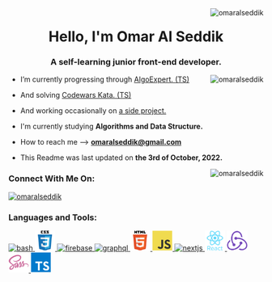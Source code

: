 <img align="right" src="https://komarev.com/ghpvc/?username=omaralseddik&label=Profile%20Views&color=0e75b6&style=plastic" alt="omaralseddik" />
<h1 align="center">Hello, I'm Omar Al Seddik</h1>
<h3 align="center">A self-learning junior front-end developer.</h3>
<img align="right" src="https://github-readme-stats.vercel.app/api/top-langs?username=omaralseddik&show_icons=true&theme=dark&locale=en&layout=compact" alt="omaralseddik" />

- I’m currently progressing through [AlgoExpert. (TS)](https://github.com/OmarAlSeddik/algo-expert)

- And solving [Codewars Kata. (TS)](https://github.com/OmarAlSeddik/code-wars)

- And working occasionally on [a side project.](https://github.com/OmarAlSeddik/e-commerce-react-redux-graphql)

- I'm currently studying **Algorithms and Data Structure.**

- How to reach me --> **omaralseddik@gmail.com**

- This Readme was last updated on **the 3rd of October, 2022.**

<img align="right" src="https://github-readme-streak-stats.herokuapp.com/?user=omaralseddik&theme=dark" alt="omaralseddik" />

<h3>Connect With Me On:</h3>
<a href="https://linkedin.com/in/omaralseddik" target="blank"><img src="https://raw.githubusercontent.com/rahuldkjain/github-profile-readme-generator/master/src/images/icons/Social/linked-in-alt.svg" alt="omaralseddik" height="30" width="40" /></a>

<h3>Languages and Tools:</h3>
<a href="https://www.gnu.org/software/bash/" target="_blank" rel="noreferrer"> <img src="https://www.vectorlogo.zone/logos/gnu_bash/gnu_bash-icon.svg" alt="bash" width="40" height="40"/> </a> <a href="https://www.w3schools.com/css/" target="_blank" rel="noreferrer"> <img src="https://raw.githubusercontent.com/devicons/devicon/master/icons/css3/css3-original-wordmark.svg" alt="css3" width="40" height="40"/> </a> <a href="https://firebase.google.com/" target="_blank" rel="noreferrer"> <img src="https://www.vectorlogo.zone/logos/firebase/firebase-icon.svg" alt="firebase" width="40" height="40"/> </a> <a href="https://graphql.org" target="_blank" rel="noreferrer"> <img src="https://www.vectorlogo.zone/logos/graphql/graphql-icon.svg" alt="graphql" width="40" height="40"/> </a> <a href="https://www.w3.org/html/" target="_blank" rel="noreferrer"> <img src="https://raw.githubusercontent.com/devicons/devicon/master/icons/html5/html5-original-wordmark.svg" alt="html5" width="40" height="40"/> </a> <a href="https://developer.mozilla.org/en-US/docs/Web/JavaScript" target="_blank" rel="noreferrer"> <img src="https://raw.githubusercontent.com/devicons/devicon/master/icons/javascript/javascript-original.svg" alt="javascript" width="40" height="40"/> </a> <a href="https://nextjs.org/" target="_blank" rel="noreferrer"> <img src="https://cdn.worldvectorlogo.com/logos/nextjs-2.svg" alt="nextjs" width="40" height="40"/> </a> <a href="https://reactjs.org/" target="_blank" rel="noreferrer"> <img src="https://raw.githubusercontent.com/devicons/devicon/master/icons/react/react-original-wordmark.svg" alt="react" width="40" height="40"/> </a> <a href="https://redux.js.org" target="_blank" rel="noreferrer"> <img src="https://raw.githubusercontent.com/devicons/devicon/master/icons/redux/redux-original.svg" alt="redux" width="40" height="40"/> </a> <a href="https://sass-lang.com" target="_blank" rel="noreferrer"> <img src="https://raw.githubusercontent.com/devicons/devicon/master/icons/sass/sass-original.svg" alt="sass" width="40" height="40"/> </a> <a href="https://www.typescriptlang.org/" target="_blank" rel="noreferrer"> <img src="https://raw.githubusercontent.com/devicons/devicon/master/icons/typescript/typescript-original.svg" alt="typescript" width="40" height="40"/></a>
